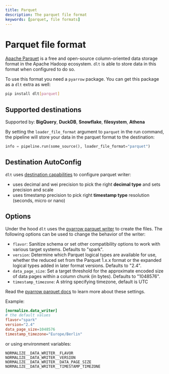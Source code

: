 ```yaml
---
title: Parquet
description: The parquet file format
keywords: [parquet, file formats]
---
```


# Parquet file format

[Apache Parquet](https://en.wikipedia.org/wiki/Apache_Parquet) is a free and open-source
column-oriented data storage format in the Apache Hadoop ecosystem. `dlt` is able to store data in
this format when configured to do so.

To use this format you need a `pyarrow` package. You can get this package as a `dlt` extra as well:

```sh
pip install dlt[parquet]
```

## Supported destinations

Supported by: **BigQuery**, **DuckDB**, **Snowflake**, **filesystem**, **Athena**

By setting the `loader_file_format` argument to `parquet` in the run command, the pipeline will
store your data in the parquet format to the destination:

```python
info = pipeline.run(some_source(), loader_file_format="parquet")
```

## Destination AutoConfig
`dlt` uses [destination capabilities](../../walkthroughs/create-new-destination.md#3-set-the-destination-capabilities) to configure parquet writer:
* uses decimal and wei precision to pick the right **decimal type** and sets precision and scale
* uses timestamp precision to pick right **timestamp type** resolution (seconds, micro or nano)

## Options

Under the hood `dlt` uses the
[pyarrow parquet writer](https://arrow.apache.org/docs/python/generated/pyarrow.parquet.ParquetWriter.html)
to create the files. The following options can be used to change the behavior of the writer:

- `flavor`: Sanitize schema or set other compatibility options to work with various target systems.
  Defaults to "spark".
- `version`: Determine which Parquet logical types are available for use, whether the reduced set
  from the Parquet 1.x.x format or the expanded logical types added in later format versions.
  Defaults to "2.4".
- `data_page_size`: Set a target threshold for the approximate encoded size of data pages within a
  column chunk (in bytes). Defaults to "1048576".
- `timestamp_timezone`: A string specifying timezone, default is UTC

Read the
[pyarrow parquet docs](https://arrow.apache.org/docs/python/generated/pyarrow.parquet.ParquetWriter.html)
to learn more about these settings.

Example:

```toml
[normalize.data_writer]
# the default values
flavor="spark"
version="2.4"
data_page_size=1048576
timestamp_timezone="Europe/Berlin"
```

or using environment variables:

```
NORMALIZE__DATA_WRITER__FLAVOR
NORMALIZE__DATA_WRITER__VERSION
NORMALIZE__DATA_WRITER__DATA_PAGE_SIZE
NORMALIZE__DATA_WRITER__TIMESTAMP_TIMEZONE
```
